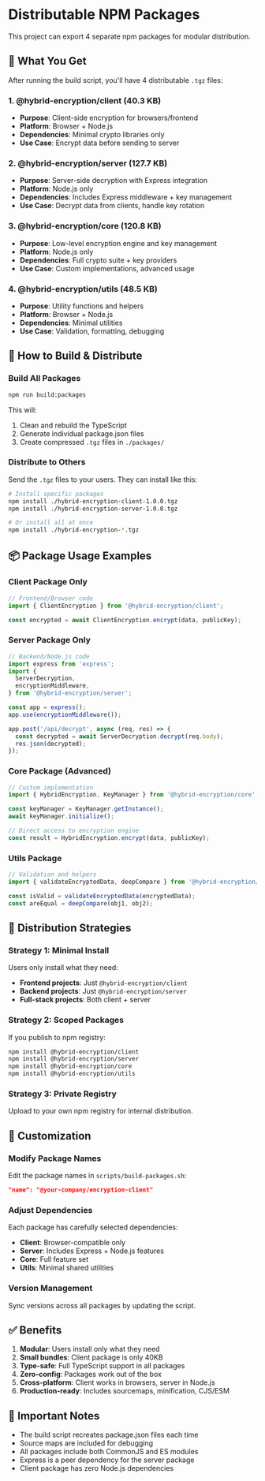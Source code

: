 # Distributable NPM Packages

This project can export 4 separate npm packages for modular distribution.

## 🎯 What You Get

After running the build script, you'll have 4 distributable `.tgz` files:

### 1. **@hybrid-encryption/client** (40.3 KB)

- **Purpose**: Client-side encryption for browsers/frontend
- **Platform**: Browser + Node.js
- **Dependencies**: Minimal crypto libraries only
- **Use Case**: Encrypt data before sending to server

### 2. **@hybrid-encryption/server** (127.7 KB)

- **Purpose**: Server-side decryption with Express integration
- **Platform**: Node.js only
- **Dependencies**: Includes Express middleware + key management
- **Use Case**: Decrypt data from clients, handle key rotation

### 3. **@hybrid-encryption/core** (120.8 KB)

- **Purpose**: Low-level encryption engine and key management
- **Platform**: Node.js only
- **Dependencies**: Full crypto suite + key providers
- **Use Case**: Custom implementations, advanced usage

### 4. **@hybrid-encryption/utils** (48.5 KB)

- **Purpose**: Utility functions and helpers
- **Platform**: Browser + Node.js
- **Dependencies**: Minimal utilities
- **Use Case**: Validation, formatting, debugging

## 🚀 How to Build & Distribute

### Build All Packages

```bash
npm run build:packages
```

This will:

1. Clean and rebuild the TypeScript
2. Generate individual package.json files
3. Create compressed `.tgz` files in `./packages/`

### Distribute to Others

Send the `.tgz` files to your users. They can install like this:

```bash
# Install specific packages
npm install ./hybrid-encryption-client-1.0.0.tgz
npm install ./hybrid-encryption-server-1.0.0.tgz

# Or install all at once
npm install ./hybrid-encryption-*.tgz
```

## 📦 Package Usage Examples

### Client Package Only

```typescript
// Frontend/Browser code
import { ClientEncryption } from '@hybrid-encryption/client';

const encrypted = await ClientEncryption.encrypt(data, publicKey);
```

### Server Package Only

```typescript
// Backend/Node.js code
import express from 'express';
import {
  ServerDecryption,
  encryptionMiddleware,
} from '@hybrid-encryption/server';

const app = express();
app.use(encryptionMiddleware());

app.post('/api/decrypt', async (req, res) => {
  const decrypted = await ServerDecryption.decrypt(req.body);
  res.json(decrypted);
});
```

### Core Package (Advanced)

```typescript
// Custom implementation
import { HybridEncryption, KeyManager } from '@hybrid-encryption/core';

const keyManager = KeyManager.getInstance();
await keyManager.initialize();

// Direct access to encryption engine
const result = HybridEncryption.encrypt(data, publicKey);
```

### Utils Package

```typescript
// Validation and helpers
import { validateEncryptedData, deepCompare } from '@hybrid-encryption/utils';

const isValid = validateEncryptedData(encryptedData);
const areEqual = deepCompare(obj1, obj2);
```

## 🎯 Distribution Strategies

### Strategy 1: Minimal Install

Users only install what they need:

- **Frontend projects**: Just `@hybrid-encryption/client`
- **Backend projects**: Just `@hybrid-encryption/server`
- **Full-stack projects**: Both client + server

### Strategy 2: Scoped Packages

If you publish to npm registry:

```bash
npm install @hybrid-encryption/client
npm install @hybrid-encryption/server
npm install @hybrid-encryption/core
npm install @hybrid-encryption/utils
```

### Strategy 3: Private Registry

Upload to your own npm registry for internal distribution.

## 🔧 Customization

### Modify Package Names

Edit the package names in `scripts/build-packages.sh`:

```json
"name": "@your-company/encryption-client"
```

### Adjust Dependencies

Each package has carefully selected dependencies:

- **Client**: Browser-compatible only
- **Server**: Includes Express + Node.js features
- **Core**: Full feature set
- **Utils**: Minimal shared utilities

### Version Management

Sync versions across all packages by updating the script.

## ✅ Benefits

1. **Modular**: Users install only what they need
2. **Small bundles**: Client package is only 40KB
3. **Type-safe**: Full TypeScript support in all packages
4. **Zero-config**: Packages work out of the box
5. **Cross-platform**: Client works in browsers, server in Node.js
6. **Production-ready**: Includes sourcemaps, minification, CJS/ESM

## 🚨 Important Notes

- The build script recreates package.json files each time
- Source maps are included for debugging
- All packages include both CommonJS and ES modules
- Express is a peer dependency for the server package
- Client package has zero Node.js dependencies
